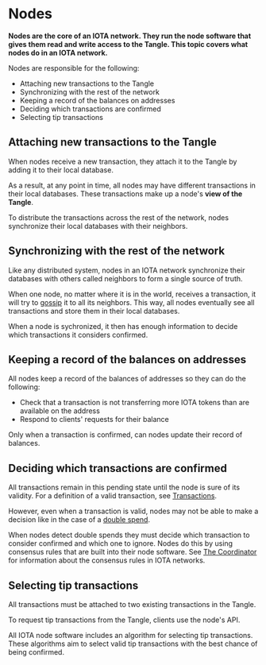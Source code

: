 # Nodes

**Nodes are the core of an IOTA network. They run the node software that gives them read and write access to the Tangle. This topic covers what nodes do in an IOTA network.**

Nodes are responsible for the following:

- Attaching new transactions to the Tangle
- Synchronizing with the rest of the network
- Keeping a record of the balances on addresses
- Deciding which transactions are confirmed
- Selecting tip transactions

## Attaching new transactions to the Tangle

When nodes receive a new transaction, they attach it to the Tangle by adding it to their local database.

As a result, at any point in time, all nodes may have different transactions in their local databases. These transactions make up a node's **view of the Tangle**.

To distribute the transactions across the rest of the network, nodes synchronize their local databases with their neighbors.

## Synchronizing with the rest of the network

Like any distributed system, nodes in an IOTA network synchronize their databases with others called neighbors to form a single source of truth.

When one node, no matter where it is in the world, receives a transaction, it will try to [gossip](../references/glossary.md#gossip) it to all its neighbors. This way, all nodes eventually see all transactions and store them in their local databases.

When a node is sychronized, it then has enough information to decide which transactions it considers confirmed.

## Keeping a record of the balances on addresses

All nodes keep a record of the balances of addresses so they can do the following:

- Check that a transaction is not transferring more IOTA tokens than are available on the address
- Respond to clients' requests for their balance

Only when a transaction is confirmed, can nodes update their record of balances.

## Deciding which transactions are confirmed

All transactions remain in this pending state until the node is sure of its validity. For a definition of a valid transaction, see [Transactions](../understanding-iota/transactions.md).

However, even when a transaction is valid, nodes may not be able to make a decision like in the case of a [double spend](../references/glossary.md#double-spend).

When nodes detect double spends they must decide which transaction to consider confirmed and which one to ignore. Nodes do this by using consensus rules that are built into their node software. See [The Coordinator](../understanding-iota/the-coordinator.md) for information about the consensus rules in IOTA networks.

## Selecting tip transactions

All transactions must be attached to two existing transactions in the Tangle.

To request tip transactions from the Tangle, clients use the node's API.

All IOTA node software includes an algorithm for selecting tip transactions. These algorithms aim to select valid tip transactions with the best chance of being confirmed.

